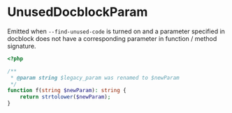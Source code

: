 # UnusedDocblockParam

Emitted when `--find-unused-code` is turned on and a parameter specified in docblock does not have a corresponding parameter in function / method signature.

```php
<?php

/**
 * @param string $legacy_param was renamed to $newParam
 */
function f(string $newParam): string {
    return strtolower($newParam);
}
```
